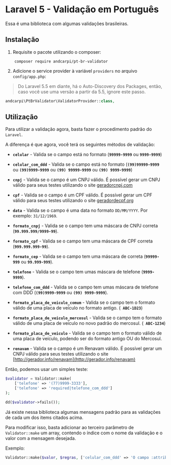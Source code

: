 # Laravel 5 - Validação em Português

Essa é uma biblioteca com algumas validações brasileiras.

## Instalação

1. Requisite o pacote utilizando o composer:

````
	composer require andcarpi/pt-br-validator
````

2. Adicione o service provider à variável `providers` no arquivo `config/app.php`:

> Do Laravel 5.5 em diante, há o Auto-Discovery dos Packages, então, caso você use uma versão a partir da 5.5, ignore este passo.

```php
andcarpi\PtBrValidator\ValidatorProvider::class,
```

## Utilização

Para utilizar a validação agora, basta fazer o procedimento padrão do `Laravel`.

A diferença é que agora, você terá os seguintes métodos de validação:

* **`celular`** - Valida se o campo está no formato (**`99999-9999`** ou **`9999-9999`**)

*  **`celular_com_ddd`** - Valida se o campo está no formato (**`(99)99999-9999`** ou **`(99)9999-9999`** ou **`(99) 99999-9999`** ou **`(99) 9999-9999`**)

* **`cnpj`** - Valida se o campo é um CNPJ válido. É possível gerar um CNPJ válido para seus testes utilizando o site [geradorcnpj.com](http://www.geradorcnpj.com/)

* **`cpf`** - Valida se o campo é um CPF válido. É possível gerar um CPF válido para seus testes utilizando o site [geradordecpf.org](http://geradordecpf.org) 

* **`data`** - Valida se o campo é uma data no formato `DD/MM/YYYY`. Por exemplo: `31/12/1969`.

* **`formato_cnpj`** - Valida se o campo tem uma máscara de CNPJ correta (**`99.999.999/9999-99`**).

* **`formato_cpf`** - Valida se o campo tem uma máscara de CPF correta (**`999.999.999-99`**).

* **`formato_cep`** - Valida se o campo tem uma máscara de correta (**`99999-999`** ou **`99.999-999`**).

* **`telefone`** - Valida se o campo tem umas máscara de telefone (**`9999-9999`**).

* **`telefone_com_ddd`** - Valida se o campo tem umas máscara de telefone com DDD (**`(99)9999-9999`** ou **`(99) 9999-9999`**).

* **`formato_placa_de_veiculo_comum`** - Valida se o campo tem o formato válido de uma placa de veículo no formato antigo. (**` ABC-1D23`**)

* **`formato_placa_de_veiculo_mercosul`** - Valida se o campo tem o formato válido de uma placa de veículo no novo padrão do mercosul.  (**` ABC-1234`**)

* **`formato_placa_de_veiculo`** - Valida se o campo tem o formato válido de uma placa de veículo, podendo ser do formato antigo OU do Mercosul.

* **`renavam`** - Valida se o campo é um Renavam válido. É possível gerar um CNPJ válido para seus testes utilizando o site [http://gerador.info/renavam](http://gerador.info/renavam)

Então, podemos usar um simples teste:

```php
$validator = Validator::make(
	['telefone' => '(77)9999-3333'],
	['telefone' => 'required|telefone_com_ddd']
);

dd($validator->fails());

```
Já existe nessa biblioteca algumas mensagens padrão para as validações de cada um dos items citados acima. 

Para modificar isso, basta adicionar ao terceiro parâmetro de `Validator::make` um array, contendo o índice com o nome da validação e o valor com a mensagem desejada.

Exemplo:

```php
Validator::make($valor, $regras, ['celular_com_ddd' => 'O campo :attribute não é um celular'])
```

